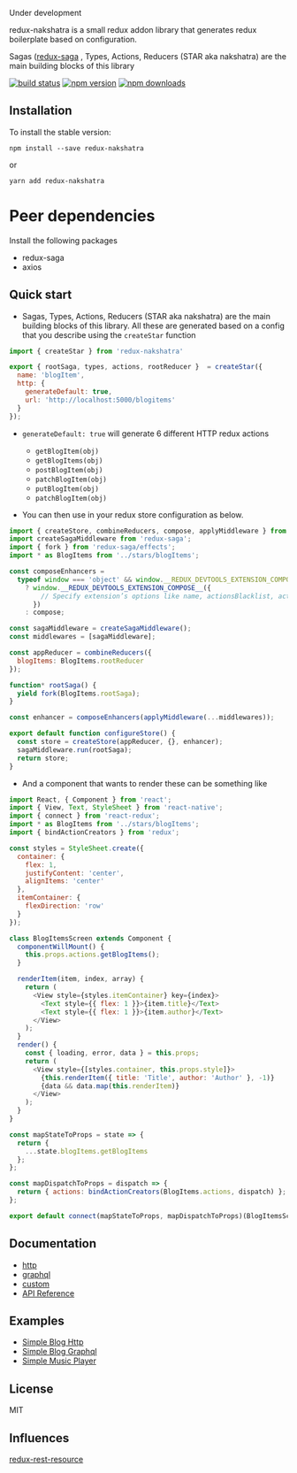 Under development

redux-nakshatra is a small redux addon library that generates redux boilerplate based on configuration.

Sagas ([redux-saga](https://redux-saga.js.org/) , Types, Actions, Reducers (STAR aka nakshatra) are the main building blocks of this library

[![build status](https://img.shields.io/travis/agenthunt/redux-nakshatra/master.svg?style=flat-square)](https://travis-ci.org/agenthunt/redux-nakshatra)
[![npm version](https://img.shields.io/npm/v/redux-nakshatra.svg?style=flat-square)](https://www.npmjs.com/package/redux-nakshatra)
[![npm downloads](https://img.shields.io/npm/dm/redux-nakshatra.svg?style=flat-square)](https://www.npmjs.com/package/redux-nakshatra)

## Installation

To install the stable version:

```
npm install --save redux-nakshatra
```

or

```
yarn add redux-nakshatra
```

# Peer dependencies

Install the following packages

* redux-saga
* axios

## Quick start

* Sagas, Types, Actions, Reducers (STAR aka nakshatra) are the main building
  blocks of this library. All these are generated based on a config that you
  describe using the `createStar` function

```js
import { createStar } from 'redux-nakshatra'

export { rootSaga, types, actions, rootReducer }  = createStar({
  name: 'blogItem',
  http: {
    generateDefault: true,
    url: 'http://localhost:5000/blogitems'
  }
});
```

* `generateDefault: true` will generate 6 different HTTP redux actions

  * `getBlogItem(obj)`
  * `getBlogItems(obj)`
  * `postBlogItem(obj)`
  * `patchBlogItem(obj)`
  * `putBlogItem(obj)`
  * `patchBlogItem(obj)`

* You can then use in your redux store configuration as below.

```js
import { createStore, combineReducers, compose, applyMiddleware } from 'redux';
import createSagaMiddleware from 'redux-saga';
import { fork } from 'redux-saga/effects';
import * as BlogItems from '../stars/blogItems';

const composeEnhancers =
  typeof window === 'object' && window.__REDUX_DEVTOOLS_EXTENSION_COMPOSE__
    ? window.__REDUX_DEVTOOLS_EXTENSION_COMPOSE__({
        // Specify extension’s options like name, actionsBlacklist, actionsCreators, serialize...
      })
    : compose;

const sagaMiddleware = createSagaMiddleware();
const middlewares = [sagaMiddleware];

const appReducer = combineReducers({
  blogItems: BlogItems.rootReducer
});

function* rootSaga() {
  yield fork(BlogItems.rootSaga);
}

const enhancer = composeEnhancers(applyMiddleware(...middlewares));

export default function configureStore() {
  const store = createStore(appReducer, {}, enhancer);
  sagaMiddleware.run(rootSaga);
  return store;
}
```

* And a component that wants to render these can be something like

```js
import React, { Component } from 'react';
import { View, Text, StyleSheet } from 'react-native';
import { connect } from 'react-redux';
import * as BlogItems from '../stars/blogItems';
import { bindActionCreators } from 'redux';

const styles = StyleSheet.create({
  container: {
    flex: 1,
    justifyContent: 'center',
    alignItems: 'center'
  },
  itemContainer: {
    flexDirection: 'row'
  }
});

class BlogItemsScreen extends Component {
  componentWillMount() {
    this.props.actions.getBlogItems();
  }

  renderItem(item, index, array) {
    return (
      <View style={styles.itemContainer} key={index}>
        <Text style={{ flex: 1 }}>{item.title}</Text>
        <Text style={{ flex: 1 }}>{item.author}</Text>
      </View>
    );
  }
  render() {
    const { loading, error, data } = this.props;
    return (
      <View style={[styles.container, this.props.style]}>
        {this.renderItem({ title: 'Title', author: 'Author' }, -1)}
        {data && data.map(this.renderItem)}
      </View>
    );
  }
}

const mapStateToProps = state => {
  return {
    ...state.blogItems.getBlogItems
  };
};

const mapDispatchToProps = dispatch => {
  return { actions: bindActionCreators(BlogItems.actions, dispatch) };
};

export default connect(mapStateToProps, mapDispatchToProps)(BlogItemsScreen);
```

## Documentation

* [http](http://redux-nakshatra.js.org/docs/config/http.html)
* [graphql](http://redux-nakshatra.js.org/docs/config/graphql.html)
* [custom](http://redux-nakshatra.js.org/docs/config/custom.html)
* [API Reference](http://redux-nakshatra.js.org/docs/api/index.html)

## Examples

* [Simple Blog Http](https://github.com/agenthunt/redux-nakshatra/tree/master/examples/simple-blog)
* [Simple Blog Graphql](https://github.com/agenthunt/redux-nakshatra/tree/master/examples/simple-blog-graphql)
* [Simple Music Player](https://github.com/agenthunt/redux-nakshatra/tree/master/examples/simple-music-player)

## License

MIT

## Influences

[redux-rest-resource](http://mgcrea.github.io/redux-rest-resource/)
